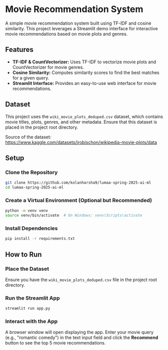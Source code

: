 # Movie Recommendation System

A simple movie recommendation system built using TF-IDF and cosine similarity. This project leverages a Streamlit demo interface for interactive movie recommendations based on movie plots and genres.

## Features

- **TF-IDF & CountVectorizer:** Uses TF-IDF to vectorize movie plots and CountVectorizer for movie genres.
- **Cosine Similarity:** Computes similarity scores to find the best matches for a given query.
- **Streamlit Interface:** Provides an easy-to-use web interface for movie recommendations.

## Dataset

This project uses the `wiki_movie_plots_deduped.csv` dataset, which contains movie titles, plots, genres, and other metadata. Ensure that this dataset is placed in the project root directory.

Source of the dataset: https://www.kaggle.com/datasets/jrobischon/wikipedia-movie-plots/data

## Setup

### Clone the Repository

```bash
git clone https://github.com/kolanharsha9/lumaa-spring-2025-ai-ml
cd lumaa-spring-2025-ai-ml
```

### Create a Virtual Environment (Optional but Recommended)

```bash
python -m venv venv
source venv/bin/activate  # On Windows: venv\Scripts\activate
```

### Install Dependencies

```bash
pip install -r requirements.txt
```

## How to Run

### Place the Dataset

Ensure you have the `wiki_movie_plots_deduped.csv` file in the project root directory.

### Run the Streamlit App

```bash
streamlit run app.py
```

### Interact with the App

A browser window will open displaying the app. Enter your movie query (e.g., "romantic comedy") in the text input field and click the **Recommend** button to see the top 5 movie recommendations.

